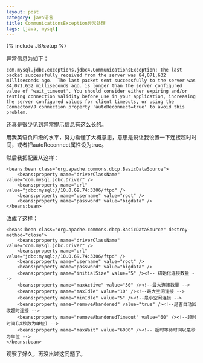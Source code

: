 ```yaml
---
layout: post
category: java语言
title: CommunicationsException异常处理
tags: [java, mysql]
---
```

{% include JB/setup %}

异常信息为如下：

	com.mysql.jdbc.exceptions.jdbc4.CommunicationsException: The last packet successfully received from the server was 84,071,632 milliseconds ago.  The last packet sent successfully to the server was 84,071,632 milliseconds ago. is longer than the server configured value of 'wait_timeout'. You should consider either expiring and/or testing connection validity before use in your application, increasing the server configured values for client timeouts, or using the Connector/J connection property 'autoReconnect=true' to avoid this problem.

还真是很少见到异常提示信息有这么长的。

用我英语负四级的水平，努力看懂了大概意思，意思是说让我设置一下连接超时时间，或者把autoReconnect属性设为true。

然后我把配置从这样：

	<beans:bean class="org.apache.commons.dbcp.BasicDataSource">
		<beans:property name="driverClassName" value="com.mysql.jdbc.Driver" />
		<beans:property name="url" value="jdbc:mysql://10.0.69.74:3306/ftpd" />
		<beans:property name="username" value="root" />
		<beans:property name="password" value="bigdata" />
	</beans:bean>

改成了这样：

	<beans:bean class="org.apache.commons.dbcp.BasicDataSource" destroy-method="close">
		<beans:property name="driverClassName" value="com.mysql.jdbc.Driver" />
		<beans:property name="url" value="jdbc:mysql://10.0.69.74:3306/ftpd" />
		<beans:property name="username" value="root" />
		<beans:property name="password" value="bigdata" />
		<beans:property name="initialSize" value="5" /><!-- 初始化连接数量 -->
		<beans:property name="maxActive" value="30" /><!--最大连接数量 -->
		<beans:property name="maxIdle" value="10" /><!--最大空闲连接 -->
		<beans:property name="minIdle" value="5" /><!--最小空闲连接 -->
		<beans:property name="removeAbandoned" value="true" /><!--是否自动回收超时连接 -->
		<beans:property name="removeAbandonedTimeout" value="60" /><!--超时时间(以秒数为单位) -->
		<beans:property name="maxWait" value="6000" /><!-- 超时等待时间以毫秒为单位 -->
	</beans:bean>

观察了好久，再没出过这问题了。